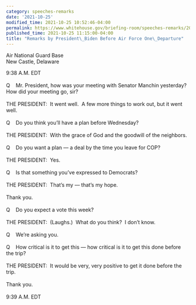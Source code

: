 ```yaml
---
category: speeches-remarks
date: '2021-10-25'
modified_time: 2021-10-25 10:52:46-04:00
permalink: https://www.whitehouse.gov/briefing-room/speeches-remarks/2021/10/25/remarks-by-president-biden-before-air-force-one-departure-10/
published_time: 2021-10-25 11:15:00-04:00
title: "Remarks by President\_Biden Before Air Force One\_Departure"
---
```

 
Air National Guard Base  
New Castle, Delaware

9:38 A.M. EDT  
   
Q    Mr. President, how was your meeting with Senator Manchin
yesterday?  How did your meeting go, sir?  
   
THE PRESIDENT:  It went well.  A few more things to work out, but it
went well.  
   
Q    Do you think you’ll have a plan before Wednesday?  
   
THE PRESIDENT:  With the grace of God and the goodwill of the
neighbors.  
   
Q    Do you want a plan — a deal by the time you leave for COP?   
   
THE PRESIDENT:  Yes.  
   
Q    Is that something you’ve expressed to Democrats?   
   
THE PRESIDENT:  That’s my — that’s my hope.  
   
Thank you.  
   
Q    Do you expect a vote this week?  
   
THE PRESIDENT:  (Laughs.)  What do you think?  I don’t know.   
      
Q    We’re asking you.  
   
Q    How critical is it to get this — how critical is it to get this
done before the trip?  
   
THE PRESIDENT:  It would be very, very positive to get it done before
the trip.   
   
Thank you.  
   
9:39 A.M. EDT
